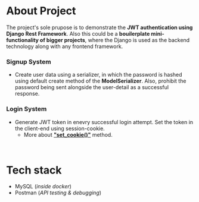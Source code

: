 # About Project
The project's sole prupose is to demonstrate the __JWT authentication using Django Rest Framework__. Also this could be a __bouilerplate mini-functionality of bigger projects__, where the Django is used as the backend technology along with any frontend framework.

### Signup System
- Create user data using a serializer, in which the password is hashed using default create method of the **ModelSerializer**. Also, prohibit the password being sent alongside the user-detail as a successful response.

### Login System
- Generate JWT token in enevry successful login attempt. Set the token in the client-end using session-cookie.
  - More about **["set_cookie()"]("https://betterprogramming.pub/managing-cookies-in-django-34981d9bf0ae")** method.
<br/>

# Tech stack
- MySQL (_inside docker_)
- Postman (_API testing & debugging_)